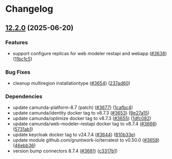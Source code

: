 # Changelog

## [12.2.0](https://github.com/camunda/camunda-platform-helm/compare/camunda-platform-8.7-12.1.0...camunda-platform-8.7-12.2.0) (2025-06-20)


### Features

* support configure replicas for web modeler restapi and webapp ([#3638](https://github.com/camunda/camunda-platform-helm/issues/3638)) ([11bc1c5](https://github.com/camunda/camunda-platform-helm/commit/11bc1c5d426a73a36d5ac71099ab217e4799f6ca))


### Bug Fixes

* cleanup multiregion installationtype ([#3654](https://github.com/camunda/camunda-platform-helm/issues/3654)) ([237ad60](https://github.com/camunda/camunda-platform-helm/commit/237ad60201c0e99d31d126f7d516f3bb47dec67a))


### Dependencies

* update camunda-platform-8.7 (patch) ([#3677](https://github.com/camunda/camunda-platform-helm/issues/3677)) ([1cafbc4](https://github.com/camunda/camunda-platform-helm/commit/1cafbc49f0d79622dc55b7edd11e416a7c344200))
* update camunda/identity docker tag to v8.7.3 ([#3653](https://github.com/camunda/camunda-platform-helm/issues/3653)) ([9e27a15](https://github.com/camunda/camunda-platform-helm/commit/9e27a15408a4b8bc2dbb6691205dd8f379dde9de))
* update camunda/optimize docker tag to v8.7.3 ([#3655](https://github.com/camunda/camunda-platform-helm/issues/3655)) ([1dfc082](https://github.com/camunda/camunda-platform-helm/commit/1dfc0824ff192a95140a6d33150ae182a0ec7eb8))
* update camunda/web-modeler-restapi docker tag to v8.7.4 ([#3666](https://github.com/camunda/camunda-platform-helm/issues/3666)) ([5731ab1](https://github.com/camunda/camunda-platform-helm/commit/5731ab167fcecc107680b3b1684723e53b0766d4))
* update keycloak docker tag to v24.7.4 ([#3644](https://github.com/camunda/camunda-platform-helm/issues/3644)) ([810b33e](https://github.com/camunda/camunda-platform-helm/commit/810b33efed1e70bdd485171c5b89e390e7a01fae))
* update module github.com/gruntwork-io/terratest to v0.50.0 ([#3658](https://github.com/camunda/camunda-platform-helm/issues/3658)) ([46ebb36](https://github.com/camunda/camunda-platform-helm/commit/46ebb36a3fba071031c9d6fc2c0c61123c07ea48))
* version bump connectors 8.7.4 ([#3681](https://github.com/camunda/camunda-platform-helm/issues/3681)) ([c3317b1](https://github.com/camunda/camunda-platform-helm/commit/c3317b1eda64ab60996cdeb11d24b28f0d4fcc6a))
